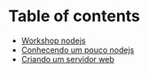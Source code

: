 # Table of contents

* [Workshop nodejs](README.md)
* [Conhecendo um pouco nodejs](untitled.md)
* [Criando um servidor web](criando-um-servidor-web.md)

